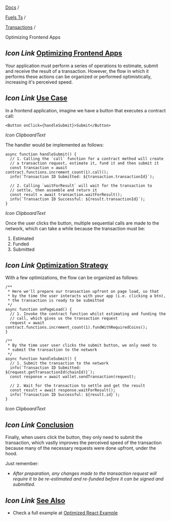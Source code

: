 [Docs](https://docs.fuel.network/) /

[Fuels Ts](https://docs.fuel.network/docs/fuels-ts/) /

[Transactions](https://docs.fuel.network/docs/fuels-ts/transactions/) /

Optimizing Frontend Apps

## _Icon Link_ [Optimizing Frontend Apps](https://docs.fuel.network/docs/fuels-ts/transactions/optimizing-frontend-apps/\#optimizing-frontend-apps)

Your application must perform a series of operations to estimate, submit and receive the result of a transaction. However, the flow in which it performs these actions can be organized or performed optimistically, increasing it's perceived speed.

## _Icon Link_ [Use Case](https://docs.fuel.network/docs/fuels-ts/transactions/optimizing-frontend-apps/\#use-case)

In a frontend application, imagine we have a button that executes a contract call:

```fuel_Box fuel_Box-idXKMmm-css
<Button onClick={handleSubmit}>Submit</Button>
```

_Icon ClipboardText_

The handler would be implemented as follows:

```fuel_Box fuel_Box-idXKMmm-css
async function handleSubmit() {
  // 1. Calling the `call` function for a contract method will create
  // a transaction request, estimate it, fund it and then submit it
  const transaction = await contract.functions.increment_count(1).call();
  info(`Transaction ID Submitted: ${transaction.transactionId}`);

  // 2. Calling `waitForResult` will wait for the transaction to
  // settle, then assemble and return it
  const result = await transaction.waitForResult();
  info(`Transaction ID Successful: ${result.transactionId}`);
}
```

_Icon ClipboardText_

Once the user clicks the button, multiple sequential calls are made to the network, which can take a while because the transaction must be:

1. Estimated
2. Funded
3. Submitted

## _Icon Link_ [Optimization Strategy](https://docs.fuel.network/docs/fuels-ts/transactions/optimizing-frontend-apps/\#optimization-strategy)

With a few optimizations, the flow can be organized as follows:

```fuel_Box fuel_Box-idXKMmm-css
/**
 * Here we'll prepare our transaction upfront on page load, so that
 * by the time the user interacts with your app (i.e. clicking a btn),
 * the transaction is ready to be submitted
 */
async function onPageLoad() {
  // 1. Invoke the contract function whilst estimating and funding the
  // call, which gives us the transaction request
  request = await contract.functions.increment_count(1).fundWithRequiredCoins();
}

/**
 * By the time user user clicks the submit button, we only need to
 * submit the transaction to the network
 */
async function handleSubmit() {
  // 1. Submit the transaction to the network
  info(`Transaction ID Submitted: ${request.getTransactionId(chainId)}`);
  const response = await wallet.sendTransaction(request);

  // 2. Wait for the transaction to settle and get the result
  const result = await response.waitForResult();
  info(`Transaction ID Successful: ${result.id}`);
}
```

_Icon ClipboardText_

## _Icon Link_ [Conclusion](https://docs.fuel.network/docs/fuels-ts/transactions/optimizing-frontend-apps/\#conclusion)

Finally, when users click the button, they only need to submit the transaction, which vastly improves the perceived speed of the transaction because many of the necessary requests were done upfront, under the hood.

Just remember:

- _After preparation, any changes made to the transaction request will require it to be re-estimated and re-funded before it can be signed and submitted._

## _Icon Link_ [See Also](https://docs.fuel.network/docs/fuels-ts/transactions/optimizing-frontend-apps/\#see-also)

- Check a full example at [Optimized React Example](https://docs.fuel.network/docs/fuels-ts/cookbook/optimized-react-example/)